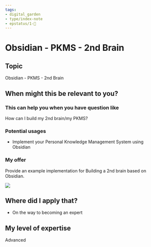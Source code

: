 ```yaml
---
tags: 
- digital_garden
- type/index-note
- epstatus/1-🌱
---
```

# Obsidian - PKMS - 2nd Brain
## Topic

Obsidian - PKMS - 2nd Brain

## When might this be relevant to you?

### This can help you when you have question like

How can I build my 2nd brain/my PKMS?

### Potential usages

-   Implement your Personal Knowledge Management System using Obsidian
    

### My offer

Provide an example implementation for Building a 2nd brain based on Obsidian.

![](blob:https://blinkist.atlassian.net/80b7caab-4c56-48f2-a555-d6ed225881d0)

## Where did I apply that?

-   On the way to becoming an expert
    

## My level of expertise

Advanced